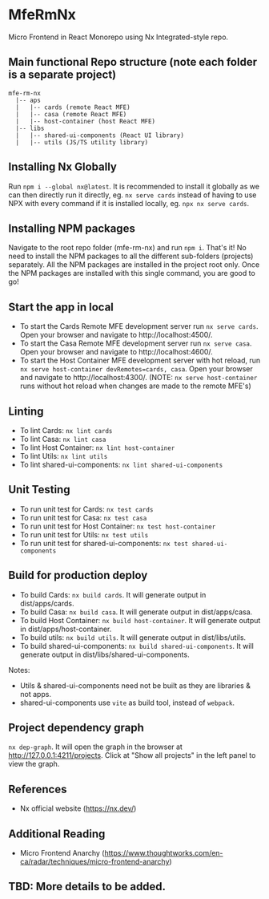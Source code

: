 # MfeRmNx

Micro Frontend in React Monorepo using Nx Integrated-style repo.

## Main functional Repo structure (note each folder is a separate project)
```
mfe-rm-nx
  |-- aps
  |   |-- cards (remote React MFE)
  |   |-- casa (remote React MFE)
  |   |-- host-container (host React MFE)
  |-- libs
  |   |-- shared-ui-components (React UI library)
  |   |-- utils (JS/TS utility library)
```

## Installing Nx Globally
Run `npm i --global nx@latest`. It is recommended to install it globally as we can then directly run it directly, eg. `nx serve cards` instead of having to use NPX with every command if it is installed locally, eg. `npx nx serve cards`.

## Installing NPM packages
Navigate to the root repo folder (mfe-rm-nx) and run `npm i`. That's it! No need to install the NPM packages to all the different sub-folders (projects) separately. All the NPM packages are installed in the project root only. Once the NPM packages are installed with this single command, you are good to go!

## Start the app in local
- To start the Cards Remote MFE development server run `nx serve cards`. Open your browser and navigate to http://localhost:4500/.
- To start the Casa Remote MFE development server run `nx serve casa`. Open your browser and navigate to http://localhost:4600/.
- To start the Host Container MFE development server with hot reload, run `nx serve host-container devRemotes=cards, casa`. Open your browser and navigate to http://localhost:4300/. (NOTE: `nx serve host-container` runs without hot reload when changes are made to the remote MFE's)

## Linting
- To lint Cards: `nx lint cards`
- To lint Casa: `nx lint casa`
- To lint Host Container: `nx lint host-container`
- To lint Utils: `nx lint utils`
- To lint shared-ui-components: `nx lint shared-ui-components`

## Unit Testing
- To run unit test for Cards: `nx test cards`
- To run unit test for Casa: `nx test casa`
- To run unit test for Host Container: `nx test host-container`
- To run unit test for Utils: `nx test utils`
- To run unit test for shared-ui-components: `nx test shared-ui-components`

## Build for production deploy
- To build Cards: `nx build cards`. It will generate output in dist/apps/cards.
- To build Casa: `nx build casa`. It will generate output in dist/apps/casa.
- To build Host Container: `nx build host-container`. It will generate output in dist/apps/host-container.
- To build utils: `nx build utils`. It will generate output in dist/libs/utils.
- To build shared-ui-components: `nx build shared-ui-components`. It will generate output in dist/libs/shared-ui-components.

Notes: 
- Utils & shared-ui-components need not be built as they are libraries & not apps.
- shared-ui-components use `vite` as build tool, instead of `webpack`.

## Project dependency graph
`nx dep-graph`. It will open the graph in the browser at http://127.0.0.1:4211/projects. Click at "Show all projects" in the left panel to view the graph.

## References
- Nx official website (https://nx.dev/)

## Additional Reading
- Micro Frontend Anarchy (https://www.thoughtworks.com/en-ca/radar/techniques/micro-frontend-anarchy)

## TBD: More details to be added.
